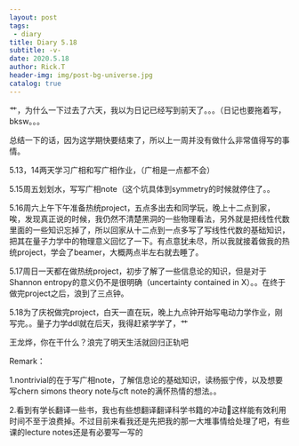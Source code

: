 ```yaml
---
layout: post
tags: 
 - diary
title: Diary 5.18
subtitle: -v-
date: 2020.5.18
author: Rick.T
header-img: img/post-bg-universe.jpg
catalog: true
---
```


艹，为什么一下过去了六天，我以为日记已经写到前天了。。。（日记也要拖着写，bksw。。。

总结一下的话，因为这学期快要结束了，所以上一周并没有做什么非常值得写的事情。

5.13，14两天学习广相和写广相作业，（广相是一点都不会）

5.15周五划划水，写写广相note（这个坑具体到symmetry的时候就停住了。。

5.16周六上午下午准备热统project，五点多出去和同学玩，晚上十二点到家，唉，发现真正说的时候，我仍然不清楚黑洞的一些物理看法，另外就是把线性代数里面的一些知识忘掉了，所以回家从十二点到一点多写了写线性代数的基础知识，把其在量子力学中的物理意义回忆了一下。有点意犹未尽，所以我就接着做我的热统project，学会了beamer，大概两点半左右就去睡了。

5.17周日一天都在做热统project，初步了解了一些信息论的知识，但是对于Shannon entropy的意义仍不是很明确（uncertainty contained in X）。。在终于做完project之后，浪到了三点钟。

5.18为了庆祝做完project，白天一直在玩，晚上九点钟开始写电动力学作业，刚写完。。量子力学ddl就在后天，我得赶紧学学了，艹

王龙烨，你在干什么？浪完了明天生活就回归正轨吧

Remark：

1.nontrivial的在于写广相note，了解信息论的基础知识，读杨振宁传，以及想要写chern simons theory note与cft note的满怀热情的想法。。

2.看到有学长翻译一些书，我也有些想翻译翻译科学书籍的冲动🤔这样能有效利用时间不至于浪费掉。不过目前来看我还是先把我的那一大堆事情给处理了吧，有些课的lecture notes还是有必要写一写的

